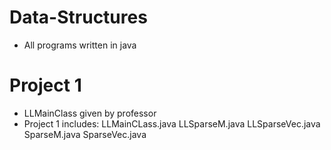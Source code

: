 # Data-Structures
* All programs written in java

# Project 1
* LLMainClass given by professor
* Project 1 includes:
 LLMainCLass.java LLSparseM.java LLSparseVec.java SparseM.java SparseVec.java

